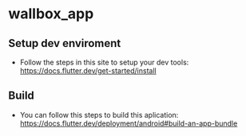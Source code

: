 # wallbox_app

## Setup dev enviroment

- Follow the steps in this site to setup your dev tools: https://docs.flutter.dev/get-started/install

## Build

- You can follow this steps to build this aplication: https://docs.flutter.dev/deployment/android#build-an-app-bundle